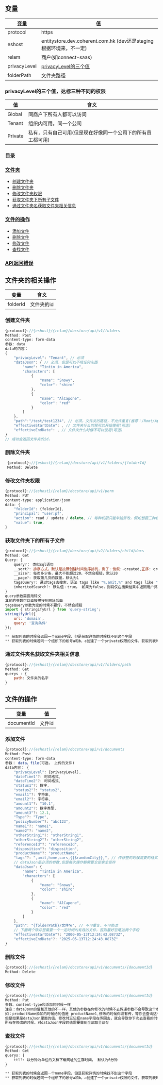 ## 变量
| 变量 | 值 |
| --- | --- |
| protocol | https |
| eshost | entitystore.dev.coherent.com.hk (dev还是staging根据环境来，不一定) |
| relam | 商户(如connect-saas) |
| privacyLevel | [privacyLevel的三个值](#privacyLevel的三个值，达标三种不同的权限) |
| folderPath | 文件夹路径 |
### privacyLevel的三个值，达标三种不同的权限

| 值 | 含义 |
| --- | --- |
| Global | 同商户下所有人都可以访问 |
| Tenant | 组织内可用，同一个公司 |
| Private | 私有，只有自己可用(但是现在好像同一个公司下的所有员工都可用) |

### 目录
### [文件夹](#文件夹的相关操作)
- [创建文件夹](#创建文件夹)
- [删除文件夹](#删除文件夹)
- [修改文件夹权限](#修改文件夹权限)
- [获取文件夹下所有子文件](#获取文件夹下的所有子文件)
- [通过文件夹名获取文件夹相关信息](#通过文件夹名获取文件夹相关信息)

### [文件的操作](#文件的操作)

- [添加文件](#添加文件)
- [删除文件](#删除文件)
- [修改文件](#修改文件)
- [查找文件](#查找文件)

### [API返回错误](https://coherenthk.atlassian.net/wiki/spaces/CCT/pages/707166265/API+Error+Codes)

## 文件夹的相关操作

| 变量 | 含义 |
| --- | --- |
| folderId | 文件夹的id |

### 创建文件夹
``` javascript
{protocol}://{eshost}/{relam}/docstore/api/v1/folders
Method: Post
content-type: form-data
参数: data
data的内容：
{
    "privacyLevel": "Tenant", // 必须
    "dataJson": { // 必须，但是可以不填任何东西
        "name": "Tintin in America",
        "characters": [
            {
                "name": "Snowy",
                "color": "shiro"
            },
            {
                "name": "AlCapone",
                "color": "red"
            }
        ]
    },
    "path":"/test/test1234", // 必须，文件夹的路径，不允许重复(推荐：/Root/Apps/*****)
    "effectiveStartDate": , // 文件夹什么时候可以开始使用(可选)
    "effectiveEndDate": , // 文件夹什么时候不可以使用(可选)
}
// 成功会返回文件夹的id，
```

### 删除文件夹
``` javascript
 {protocol}://{eshost}/{relam}/docstore/api/v1/folders/{folderId}
 Method: Delete
```

### 修改文件夹权限

``` javascript
{protocol}://{eshost}/{relam}/docstore/api/v1/perm
Method: PUT
content-type: application/json
data: {
    "folderId": {folderId},
    "principal": "user:pf",
    "action": read / update / delete, // 每种权限只能单独修改，假如想要三种权限就需要发三个请求，
    "value": true,
}   
```

### 获取文件夹下的所有子文件

``` javascript
{protocol}://{eshost}/{relam}/docstore/api/v2/folders/child/docs
Method: Get
Query: {
    query?： 类似sql语句
    __sort?: 排序方式，默认是按照创建时间倒序排列，例子：倒叙:-created,正序: created
    __size?: 每页多少条，最大不能超过20，不然会报错，默认20
    __page?: 获取第几页的数据，默认为1
    tagsQuery?: 通过tags去搜索，语法 tags like "%,amit,%" and tags like "%,home,%",tags的值需要是`,{value},`
    inheritedSearch?: 默认值：true。 如果为false，则将仅在搜索结果中返回用户具有读取权限的子实体。 设置为true时，用户只需要在fpath参数所引用的文件夹上具有读取权限即可
}
query参数需要用转义
其他的参数可以直接拼接到网址后面
tagsQuery参数为空的时候不要传，不然会报错
import { stringifyUrl } from 'query-string';
stringifyUrl({
    url: 'domain',
    query: '查询条件'
});

** 获取列表的时候会返回一个name字段，但是获取详情的时候找不到这个字段
** 获取列表的时候若同一个组织下的帐号a和b，a创建了一个private权限的文件，获取列表时，b是能够获取到的，但是通过id查看详情时会返回无权限
```

### 通过文件夹名获取文件夹相关信息
``` javascript
{protocol}://{eshost}/{relam}/docstore/api/v1/folders/path
Method: Get
querys : {
    path: 文件夹的名字
}
```

## 文件的操作

| 变量 | 值 |
| --- | --- |
| documentId | 文件id |

### 添加文件
``` javascript
{protocol}://{eshost}/{relam}/docstore/api/v1/documents
Method: Post
content-type: form-data
参数： data，file(可选， 上传的文件)
data内容： {
    "privacyLevel": {privacyLevel},
    "dateTime1"?: 时间格式,
    "dateTime2"?: 时间格式,
    "status1"?: 数字,
    "status2"?: "status2",
    "email1"?: 字符串,
    "email2"?: 字符串,
    "amount1"?: "10.1",
    "amount2"?: 数字类型,
    "amount3"?: 12.1,
    "Type"?: "Type",
    "policyNumber"?: "abc123",
    "name1"?: "name1",
    "name2"?: "name2",
    "otherString1"?: "otherString1",
    "otherString2"?: "otherString2",
    "referenceId"?: "referenceId",
    "disposition"?: "disposition",
    "productName"?: "productName",
    "tags"?: ",amit,home,cars,{{$randomCity}},", // 传标签的时候需要的格式就是这样，前后都要有逗号
    // dataJson是必须的参数,但是每次操作都需要全部拿全部存
    "dataJson": {
        "name": "Tintin in America",
        "characters": [
            {
                "name": "Snowy",
                "color": "shiro"
            },
            {
                "name": "AlCapone",
                "color": "red"
            }
        ]
    },
    "path": "{folderPath}/文件名", // 不可重复，不可修改
    // 下面两个除非是需要一个一定时间内有效的文件，否则最好忽略这两个字段
    "effectiveStartDate"?: "2000-05-13T12:24:43.0873Z",
    "effectiveEndDate"?: "2025-05-13T12:24:43.0873Z"
}
```
### 删除文件
``` javascript
{protocol}://{eshost}/{relam}/docstore/api/v1/documents/{documentId}
Method: Delete
```
### 修改文件

``` javascript
{protocol}://{eshost}/{relam}/docstore/api/v1/documents/{documentId}
Method: Put
参数、content-type和添加的时候一样
注意：dataJson的值和其他的不一样，其他的参数在你修改的时候不去传递参数不会导致这个参数的值消失，但是dataJson会
如：productName添加的时候给的值是 productName1,修改的时候你没有传，等你去查询这个信息的时候，productName的值还是productName1,
但是如果是dataJson里面的值，修改时忘记把name字段在传回去，就会导致你下次去查看的时候会发现name字段找不到了
所有在修改的时候，对dataJson字段的值需要做到全部取全部存
```

### 查找文件

``` javascript
{protocol}://{eshost}/{relam}/docstore/api/v1/documents/{documentId}
Method: Get
querys: {
    ttl?: 以分钟为单位的文档下载网址的生存时间。 默认为6分钟
}

** 获取列表的时候会返回一个name字段，但是获取详情的时候找不到这个字段
** 获取列表的时候若同一个组织下的帐号a和b，a创建了一个private权限的文件，获取列表时，b是能够获取到的，但是通过id查看详情时会返回无权限
```
